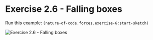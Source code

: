 # Exercise 2.6 - Falling boxes

Run this example: `(nature-of-code.forces.exercise-6:start-sketch)`

![Exercise 2.6 - Falling
boxes](/screenshots/Exercise%202.6%20-%20Falling%20boxes.gif)
